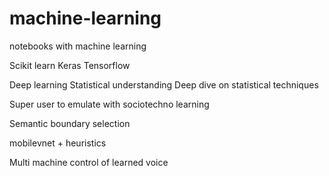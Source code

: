 # machine-learning
notebooks with machine learning

Scikit learn
Keras
Tensorflow

Deep learning 
Statistical understanding 
Deep dive on statistical techniques

Super user to emulate with sociotechno learning 

Semantic boundary selection 

mobilevnet + heuristics 

Multi machine control of learned voice
